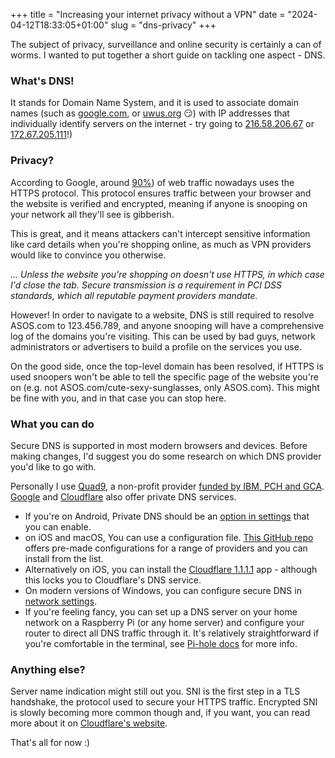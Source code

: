 +++
title = "Increasing your internet privacy without a VPN"
date = "2024-04-12T18:33:05+01:00"
slug = "dns-privacy"
+++

The subject of privacy, surveillance and online security is certainly a can of worms. I wanted to put together a short guide on tackling one aspect - DNS. 

### What's DNS!

It stands for Domain Name System, and it is used to associate domain names (such as [google.com](https://google.com), or [uwus.org](https://uwus.org) 😏) with IP addresses that individually identify servers on the internet - try going to [216.58.206.67](http://216.58.206.67) or [172.67.205.111](http://172.67.205.111)!)

### Privacy?

According to Google, around [90%](https://9to5google.com/2023/08/16/chrome-https-first-mode/)) of web traffic nowadays uses the HTTPS protocol. This protocol ensures traffic between your browser and the website is verified and encrypted, meaning if anyone is snooping on your network all they'll see is gibberish. 

This is great, and it means attackers can't intercept sensitive information like card details when you're shopping online, as much as VPN providers would like to convince you otherwise.

*... Unless the website you're shopping on doesn't use HTTPS, in which case I'd close the tab. Secure transmission is a requirement in PCI DSS standards, which all reputable payment providers mandate.*

However! In order to navigate to a website, DNS is still required to resolve ASOS.com to 123.456.789, and anyone snooping will have a comprehensive log of the domains you're visiting. This can be used by bad guys, network administrators or advertisers to build a profile on the services you use.

On the good side, once the top-level domain has been resolved, if HTTPS is used snoopers won't be able to tell the specific page of the website you're on (e.g. not ASOS.com/cute-sexy-sunglasses, only ASOS.com). This might be fine with you, and in that case you can stop here.

### What you can do

Secure DNS is supported in most modern browsers and devices. Before making changes, I'd suggest you do some research on which DNS provider you'd like to go with. 

Personally I use [Quad9](https://www.quad9.net/), a non-profit provider [funded by IBM, PCH and GCA](https://www.quad9.net/news/blog/quad9-and-your-data/).
[Google](https://developers.google.com/speed/public-dns/docs/using) and [Cloudflare](https://one.one.one.one/) also offer private DNS services.

- If you're on Android, Private DNS should be an [option in settings](https://www.zdnet.com/article/how-to-turn-on-private-dns-mode-on-android-and-why-you-should/) that you can enable.
- on iOS and macOS, You can use a configuration file. [This GitHub repo](https://github.com/paulmillr/encrypted-dns) offers pre-made configurations for a range of providers and you can install from the list.
- Alternatively on iOS, you can install the [Cloudflare 1.1.1.1](https://one.one.one.one/) app - although this locks you to Cloudflare's DNS service.
- On modern versions of Windows, you can configure secure DNS in [network settings](https://learn.microsoft.com/en-us/windows-server/networking/dns/doh-client-support).
- If you're feeling fancy, you can set up a DNS server on your home network on a Raspberry Pi (or any home server) and configure your router to direct all DNS traffic through it. It's relatively straightforward if you're comfortable in the terminal, see [Pi-hole docs](https://docs.pi-hole.net/guides/dns/cloudflared/) for more info.

### Anything else?

Server name indication might still out you. SNI is the first step in a TLS handshake, the protocol used to secure your HTTPS traffic. Encrypted SNI is slowly becoming more common though and, if you want, you can read more about it on [Cloudflare's website](https://www.cloudflare.com/en-gb/learning/ssl/what-is-encrypted-sni/).

That's all for now :)